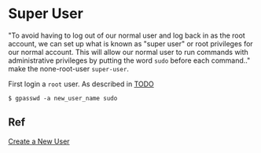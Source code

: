 # Super User

"To avoid having to log out of our normal user and log back in as the root account, we can set up what is known as "super user" or root privileges for our normal account. This will allow our normal user to run commands with administrative privileges by putting the word `sudo` before each command.." make the none-root-user `super-user`.


First login a `root` user. As described in [TODO]()

    $ gpasswd -a new_user_name sudo

## Ref
[Create a New User](https://www.digitalocean.com/community/tutorials/initial-server-setup-with-ubuntu-14-04)